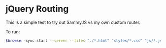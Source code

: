 # jQuery Routing 

This is a simple test to try out SammyJS vs my own custom router.

To run:
```bash
$browser-sync start --server --files "./*.html" "styles/*.css" "js/*.js"
```